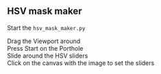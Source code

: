 HSV mask maker
---

Start the `hsv_mask_maker.py`

Drag the Viewport around  
Press Start on the Porthole  
Slide around the HSV sliders  
Click on the canvas with the image to set the sliders  


